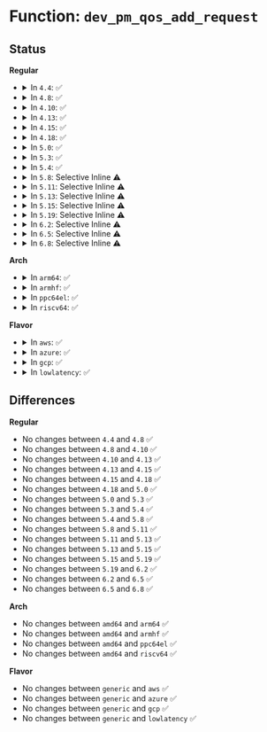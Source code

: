 # Function: <code>dev_pm_qos_add_request</code>

## Status
<b>Regular</b>
<ul>
<li>
<details>
<summary>In <code>4.4</code>: ✅</summary>

```c
int dev_pm_qos_add_request(struct device *dev, struct dev_pm_qos_request *req, enum dev_pm_qos_req_type type, s32 value);
```

**Collision:** Unique Global

**Inline:** No

**Transformation:** False

**Instances:**

```
In drivers/base/power/qos.c (ffffffff81555400)
Location: drivers/base/power/qos.c:349
Inline: False
Direct callers:
  - drivers/base/power/qos.c:dev_pm_qos_add_ancestor_request
  - drivers/base/power/qos.c:dev_pm_qos_expose_latency_limit
  - drivers/base/power/qos.c:dev_pm_qos_expose_flags
  - drivers/usb/core/port.c:usb_hub_create_port_device
```
**Symbols:**

```
ffffffff81555400-ffffffff81555452: dev_pm_qos_add_request (STB_GLOBAL)
```
</details>
</li>
<li>
<details>
<summary>In <code>4.8</code>: ✅</summary>

```c
int dev_pm_qos_add_request(struct device *dev, struct dev_pm_qos_request *req, enum dev_pm_qos_req_type type, s32 value);
```

**Collision:** Unique Global

**Inline:** No

**Transformation:** False

**Instances:**

```
In drivers/base/power/qos.c (ffffffff815a7450)
Location: drivers/base/power/qos.c:349
Inline: False
Direct callers:
  - drivers/base/power/qos.c:dev_pm_qos_expose_flags
  - drivers/base/power/qos.c:dev_pm_qos_expose_latency_limit
  - drivers/base/power/qos.c:dev_pm_qos_add_ancestor_request
  - drivers/usb/core/port.c:usb_hub_create_port_device
```
**Symbols:**

```
ffffffff815a7450-ffffffff815a74a2: dev_pm_qos_add_request (STB_GLOBAL)
```
</details>
</li>
<li>
<details>
<summary>In <code>4.10</code>: ✅</summary>

```c
int dev_pm_qos_add_request(struct device *dev, struct dev_pm_qos_request *req, enum dev_pm_qos_req_type type, s32 value);
```

**Collision:** Unique Global

**Inline:** No

**Transformation:** False

**Instances:**

```
In drivers/base/power/qos.c (ffffffff815d5c10)
Location: drivers/base/power/qos.c:349
Inline: False
Direct callers:
  - drivers/base/power/qos.c:dev_pm_qos_expose_flags
  - drivers/base/power/qos.c:dev_pm_qos_expose_latency_limit
  - drivers/base/power/qos.c:dev_pm_qos_add_ancestor_request
  - drivers/usb/core/port.c:usb_hub_create_port_device
```
**Symbols:**

```
ffffffff815d5c10-ffffffff815d5c62: dev_pm_qos_add_request (STB_GLOBAL)
```
</details>
</li>
<li>
<details>
<summary>In <code>4.13</code>: ✅</summary>

```c
int dev_pm_qos_add_request(struct device *dev, struct dev_pm_qos_request *req, enum dev_pm_qos_req_type type, s32 value);
```

**Collision:** Unique Global

**Inline:** No

**Transformation:** False

**Instances:**

```
In drivers/base/power/qos.c (ffffffff815ea630)
Location: drivers/base/power/qos.c:336
Inline: False
Direct callers:
  - drivers/base/power/qos.c:dev_pm_qos_expose_flags
  - drivers/base/power/qos.c:dev_pm_qos_expose_latency_limit
  - drivers/base/power/qos.c:dev_pm_qos_add_ancestor_request
  - drivers/usb/core/port.c:usb_hub_create_port_device
```
**Symbols:**

```
ffffffff815ea630-ffffffff815ea682: dev_pm_qos_add_request (STB_GLOBAL)
```
</details>
</li>
<li>
<details>
<summary>In <code>4.15</code>: ✅</summary>

```c
int dev_pm_qos_add_request(struct device *dev, struct dev_pm_qos_request *req, enum dev_pm_qos_req_type type, s32 value);
```

**Collision:** Unique Global

**Inline:** No

**Transformation:** False

**Instances:**

```
In drivers/base/power/qos.c (ffffffff816519e0)
Location: drivers/base/power/qos.c:339
Inline: False
Direct callers:
  - drivers/base/power/qos.c:dev_pm_qos_expose_flags
  - drivers/base/power/qos.c:dev_pm_qos_expose_latency_limit
  - drivers/base/power/qos.c:dev_pm_qos_add_ancestor_request
  - drivers/usb/core/port.c:usb_hub_create_port_device
```
**Symbols:**

```
ffffffff816519e0-ffffffff81651a32: dev_pm_qos_add_request (STB_GLOBAL)
```
</details>
</li>
<li>
<details>
<summary>In <code>4.18</code>: ✅</summary>

```c
int dev_pm_qos_add_request(struct device *dev, struct dev_pm_qos_request *req, enum dev_pm_qos_req_type type, s32 value);
```

**Collision:** Unique Global

**Inline:** No

**Transformation:** False

**Instances:**

```
In drivers/base/power/qos.c (ffffffff8168d2b0)
Location: drivers/base/power/qos.c:339
Inline: False
Direct callers:
  - drivers/base/power/qos.c:dev_pm_qos_expose_flags
  - drivers/base/power/qos.c:dev_pm_qos_expose_latency_limit
  - drivers/base/power/qos.c:dev_pm_qos_add_ancestor_request
  - drivers/base/power/qos.c:dev_pm_qos_add_ancestor_request
  - drivers/usb/core/port.c:usb_hub_create_port_device
```
**Symbols:**

```
ffffffff8168d2b0-ffffffff8168d302: dev_pm_qos_add_request (STB_GLOBAL)
```
</details>
</li>
<li>
<details>
<summary>In <code>5.0</code>: ✅</summary>

```c
int dev_pm_qos_add_request(struct device *dev, struct dev_pm_qos_request *req, enum dev_pm_qos_req_type type, s32 value);
```

**Collision:** Unique Global

**Inline:** No

**Transformation:** False

**Instances:**

```
In drivers/base/power/qos.c (ffffffff816ad500)
Location: drivers/base/power/qos.c:339
Inline: False
Direct callers:
  - arch/x86/kernel/cpu/resctrl/pseudo_lock.c:rdtgroup_pseudo_lock_create
  - drivers/base/power/qos.c:dev_pm_qos_expose_flags
  - drivers/base/power/qos.c:dev_pm_qos_expose_latency_limit
  - drivers/base/power/qos.c:dev_pm_qos_add_ancestor_request
  - drivers/base/power/qos.c:dev_pm_qos_add_ancestor_request
  - drivers/usb/core/port.c:usb_hub_create_port_device
```
**Symbols:**

```
ffffffff816ad500-ffffffff816ad552: dev_pm_qos_add_request (STB_GLOBAL)
```
</details>
</li>
<li>
<details>
<summary>In <code>5.3</code>: ✅</summary>

```c
int dev_pm_qos_add_request(struct device *dev, struct dev_pm_qos_request *req, enum dev_pm_qos_req_type type, s32 value);
```

**Collision:** Unique Global

**Inline:** No

**Transformation:** False

**Instances:**

```
In drivers/base/power/qos.c (ffffffff816e71f0)
Location: drivers/base/power/qos.c:395
Inline: False
Direct callers:
  - arch/x86/kernel/cpu/resctrl/pseudo_lock.c:rdtgroup_pseudo_lock_create
  - drivers/base/power/qos.c:dev_pm_qos_expose_flags
  - drivers/base/power/qos.c:dev_pm_qos_expose_latency_limit
  - drivers/base/power/qos.c:dev_pm_qos_add_ancestor_request
  - drivers/base/power/qos.c:dev_pm_qos_add_ancestor_request
  - drivers/usb/core/port.c:usb_hub_create_port_device
  - drivers/cpufreq/cpufreq.c:cpufreq_online
  - drivers/cpufreq/cpufreq.c:cpufreq_online
```
**Symbols:**

```
ffffffff816e71f0-ffffffff816e7246: dev_pm_qos_add_request (STB_GLOBAL)
```
</details>
</li>
<li>
<details>
<summary>In <code>5.4</code>: ✅</summary>

```c
int dev_pm_qos_add_request(struct device *dev, struct dev_pm_qos_request *req, enum dev_pm_qos_req_type type, s32 value);
```

**Collision:** Unique Global

**Inline:** No

**Transformation:** False

**Instances:**

```
In drivers/base/power/qos.c (ffffffff8170b480)
Location: drivers/base/power/qos.c:347
Inline: False
Direct callers:
  - arch/x86/kernel/cpu/resctrl/pseudo_lock.c:rdtgroup_pseudo_lock_create
  - drivers/base/power/qos.c:dev_pm_qos_expose_flags
  - drivers/base/power/qos.c:dev_pm_qos_expose_latency_limit
  - drivers/base/power/qos.c:dev_pm_qos_add_ancestor_request
  - drivers/base/power/qos.c:dev_pm_qos_add_ancestor_request
  - drivers/usb/core/port.c:usb_hub_create_port_device
```
**Symbols:**

```
ffffffff8170b480-ffffffff8170b4d6: dev_pm_qos_add_request (STB_GLOBAL)
```
</details>
</li>
<li>
<details>
<summary>In <code>5.8</code>: Selective Inline ⚠️</summary>

```c
int dev_pm_qos_add_request(struct device *dev, struct dev_pm_qos_request *req, enum dev_pm_qos_req_type type, s32 value);
```

**Collision:** Unique Global

**Inline:** Selective

**Transformation:** False

**Instances:**

```
In drivers/base/power/qos.c (ffffffff817c6791)
Location: drivers/base/power/qos.c:388
Inline: True
Inline callers:
  - drivers/base/power/qos.c:dev_pm_qos_expose_flags
  - drivers/base/power/qos.c:dev_pm_qos_expose_latency_limit
  - drivers/base/power/qos.c:dev_pm_qos_add_ancestor_request
Direct callers:
  - arch/x86/kernel/cpu/resctrl/pseudo_lock.c:pseudo_lock_cstates_constrain
  - drivers/usb/core/port.c:usb_hub_create_port_device
  - drivers/thermal/devfreq_cooling.c:of_devfreq_cooling_register_power
  - drivers/devfreq/devfreq.c:devfreq_add_device
  - drivers/devfreq/devfreq.c:devfreq_add_device
```
**Symbols:**

```
ffffffff817c6490-ffffffff817c64e6: dev_pm_qos_add_request (STB_GLOBAL)
```
</details>
</li>
<li>
<details>
<summary>In <code>5.11</code>: Selective Inline ⚠️</summary>

```c
int dev_pm_qos_add_request(struct device *dev, struct dev_pm_qos_request *req, enum dev_pm_qos_req_type type, s32 value);
```

**Collision:** Unique Global

**Inline:** Selective

**Transformation:** False

**Instances:**

```
In drivers/base/power/qos.c (ffffffff817db211)
Location: drivers/base/power/qos.c:388
Inline: True
Inline callers:
  - drivers/base/power/qos.c:dev_pm_qos_expose_flags
  - drivers/base/power/qos.c:dev_pm_qos_expose_latency_limit
  - drivers/base/power/qos.c:dev_pm_qos_add_ancestor_request
Direct callers:
  - arch/x86/kernel/cpu/resctrl/pseudo_lock.c:pseudo_lock_cstates_constrain
  - drivers/usb/core/port.c:usb_hub_create_port_device
  - drivers/thermal/devfreq_cooling.c:of_devfreq_cooling_register_power
  - drivers/devfreq/devfreq.c:devfreq_add_device
  - drivers/devfreq/devfreq.c:devfreq_add_device
```
**Symbols:**

```
ffffffff817daf10-ffffffff817daf66: dev_pm_qos_add_request (STB_GLOBAL)
```
</details>
</li>
<li>
<details>
<summary>In <code>5.13</code>: Selective Inline ⚠️</summary>

```c
int dev_pm_qos_add_request(struct device *dev, struct dev_pm_qos_request *req, enum dev_pm_qos_req_type type, s32 value);
```

**Collision:** Unique Global

**Inline:** Selective

**Transformation:** False

**Instances:**

```
In drivers/base/power/qos.c (ffffffff817bf6d1)
Location: drivers/base/power/qos.c:388
Inline: True
Inline callers:
  - drivers/base/power/qos.c:dev_pm_qos_expose_flags
  - drivers/base/power/qos.c:dev_pm_qos_expose_latency_limit
  - drivers/base/power/qos.c:dev_pm_qos_add_ancestor_request
Direct callers:
  - arch/x86/kernel/cpu/resctrl/pseudo_lock.c:rdtgroup_pseudo_lock_create
  - drivers/usb/core/port.c:usb_hub_create_port_device
  - drivers/thermal/devfreq_cooling.c:of_devfreq_cooling_register_power
  - drivers/devfreq/devfreq.c:devfreq_add_device
  - drivers/devfreq/devfreq.c:devfreq_add_device
```
**Symbols:**

```
ffffffff817bf350-ffffffff817bf3a6: dev_pm_qos_add_request (STB_GLOBAL)
```
</details>
</li>
<li>
<details>
<summary>In <code>5.15</code>: Selective Inline ⚠️</summary>

```c
int dev_pm_qos_add_request(struct device *dev, struct dev_pm_qos_request *req, enum dev_pm_qos_req_type type, s32 value);
```

**Collision:** Unique Global

**Inline:** Selective

**Transformation:** False

**Instances:**

```
In drivers/base/power/qos.c (ffffffff81849a41)
Location: drivers/base/power/qos.c:388
Inline: True
Inline callers:
  - drivers/base/power/qos.c:dev_pm_qos_expose_flags
  - drivers/base/power/qos.c:dev_pm_qos_expose_latency_limit
  - drivers/base/power/qos.c:dev_pm_qos_add_ancestor_request
Direct callers:
  - arch/x86/kernel/cpu/resctrl/pseudo_lock.c:rdtgroup_pseudo_lock_create
  - drivers/usb/core/port.c:usb_hub_create_port_device
  - drivers/thermal/devfreq_cooling.c:of_devfreq_cooling_register_power
  - drivers/devfreq/devfreq.c:devfreq_add_device
  - drivers/devfreq/devfreq.c:devfreq_add_device
```
**Symbols:**

```
ffffffff818496c0-ffffffff81849716: dev_pm_qos_add_request (STB_GLOBAL)
```
</details>
</li>
<li>
<details>
<summary>In <code>5.19</code>: Selective Inline ⚠️</summary>

```c
int dev_pm_qos_add_request(struct device *dev, struct dev_pm_qos_request *req, enum dev_pm_qos_req_type type, s32 value);
```

**Collision:** Unique Global

**Inline:** Selective

**Transformation:** False

**Instances:**

```
In drivers/base/power/qos.c (ffffffff8198e9a0)
Location: drivers/base/power/qos.c:388
Inline: True
Inline callers:
  - drivers/base/power/qos.c:dev_pm_qos_expose_flags
  - drivers/base/power/qos.c:dev_pm_qos_expose_latency_limit
  - drivers/base/power/qos.c:dev_pm_qos_add_ancestor_request
Direct callers:
  - arch/x86/kernel/cpu/resctrl/pseudo_lock.c:rdtgroup_pseudo_lock_create
  - drivers/usb/core/port.c:usb_hub_create_port_device
  - drivers/thermal/devfreq_cooling.c:of_devfreq_cooling_register_power
  - drivers/devfreq/devfreq.c:devfreq_add_device
  - drivers/devfreq/devfreq.c:devfreq_add_device
```
**Symbols:**

```
ffffffff8198e5b0-ffffffff8198e60e: dev_pm_qos_add_request (STB_GLOBAL)
```
</details>
</li>
<li>
<details>
<summary>In <code>6.2</code>: Selective Inline ⚠️</summary>

```c
int dev_pm_qos_add_request(struct device *dev, struct dev_pm_qos_request *req, enum dev_pm_qos_req_type type, s32 value);
```

**Collision:** Unique Global

**Inline:** Selective

**Transformation:** False

**Instances:**

```
In drivers/base/power/qos.c (ffffffff81afe9e0)
Location: drivers/base/power/qos.c:388
Inline: True
Inline callers:
  - drivers/base/power/qos.c:dev_pm_qos_expose_flags
  - drivers/base/power/qos.c:dev_pm_qos_expose_latency_limit
  - drivers/base/power/qos.c:dev_pm_qos_add_ancestor_request
Direct callers:
  - arch/x86/kernel/cpu/resctrl/pseudo_lock.c:rdtgroup_pseudo_lock_create
  - drivers/usb/core/port.c:usb_hub_create_port_device
  - drivers/thermal/devfreq_cooling.c:of_devfreq_cooling_register_power
  - drivers/devfreq/devfreq.c:devfreq_add_device
  - drivers/devfreq/devfreq.c:devfreq_add_device
```
**Symbols:**

```
ffffffff81afe3f0-ffffffff81afe44e: dev_pm_qos_add_request (STB_GLOBAL)
```
</details>
</li>
<li>
<details>
<summary>In <code>6.5</code>: Selective Inline ⚠️</summary>

```c
int dev_pm_qos_add_request(struct device *dev, struct dev_pm_qos_request *req, enum dev_pm_qos_req_type type, s32 value);
```

**Collision:** Unique Global

**Inline:** Selective

**Transformation:** False

**Instances:**

```
In drivers/base/power/qos.c (ffffffff81b4cda0)
Location: drivers/base/power/qos.c:388
Inline: True
Inline callers:
  - drivers/base/power/qos.c:dev_pm_qos_expose_flags
  - drivers/base/power/qos.c:dev_pm_qos_expose_latency_limit
  - drivers/base/power/qos.c:dev_pm_qos_add_ancestor_request
Direct callers:
  - arch/x86/kernel/cpu/resctrl/pseudo_lock.c:rdtgroup_pseudo_lock_create
  - drivers/usb/core/port.c:usb_hub_create_port_device
  - drivers/thermal/devfreq_cooling.c:of_devfreq_cooling_register_power
  - drivers/devfreq/devfreq.c:devfreq_add_device
  - drivers/devfreq/devfreq.c:devfreq_add_device
```
**Symbols:**

```
ffffffff81b4c7b0-ffffffff81b4c80e: dev_pm_qos_add_request (STB_GLOBAL)
```
</details>
</li>
<li>
<details>
<summary>In <code>6.8</code>: Selective Inline ⚠️</summary>

```c
int dev_pm_qos_add_request(struct device *dev, struct dev_pm_qos_request *req, enum dev_pm_qos_req_type type, s32 value);
```

**Collision:** Unique Global

**Inline:** Selective

**Transformation:** False

**Instances:**

```
In drivers/base/power/qos.c (ffffffff81ba52cf)
Location: drivers/base/power/qos.c:388
Inline: True
Inline callers:
  - drivers/base/power/qos.c:dev_pm_qos_expose_flags
  - drivers/base/power/qos.c:dev_pm_qos_expose_latency_limit
  - drivers/base/power/qos.c:dev_pm_qos_add_ancestor_request
Direct callers:
  - arch/x86/kernel/cpu/resctrl/pseudo_lock.c:rdtgroup_pseudo_lock_create
  - drivers/usb/core/port.c:usb_hub_create_port_device
  - drivers/thermal/devfreq_cooling.c:of_devfreq_cooling_register_power
  - drivers/devfreq/devfreq.c:devfreq_add_device
  - drivers/devfreq/devfreq.c:devfreq_add_device
```
**Symbols:**

```
ffffffff81ba4c80-ffffffff81ba4cde: dev_pm_qos_add_request (STB_GLOBAL)
```
</details>
</li>
</ul>
<b>Arch</b>
<ul>
<li>
<details>
<summary>In <code>arm64</code>: ✅</summary>

```c
int dev_pm_qos_add_request(struct device *dev, struct dev_pm_qos_request *req, enum dev_pm_qos_req_type type, s32 value);
```

**Collision:** Unique Global

**Inline:** No

**Transformation:** False

**Instances:**

```
In drivers/base/power/qos.c (ffff8000108f9fa8)
Location: drivers/base/power/qos.c:347
Inline: False
Direct callers:
  - drivers/base/power/qos.c:dev_pm_qos_expose_flags
  - drivers/base/power/qos.c:dev_pm_qos_expose_latency_limit
  - drivers/base/power/qos.c:dev_pm_qos_add_ancestor_request
  - drivers/usb/core/port.c:usb_hub_create_port_device
```
**Symbols:**

```
ffff8000108f9fa8-ffff8000108fa01c: dev_pm_qos_add_request (STB_GLOBAL)
```
</details>
</li>
<li>
<details>
<summary>In <code>armhf</code>: ✅</summary>

```c
int dev_pm_qos_add_request(struct device *dev, struct dev_pm_qos_request *req, enum dev_pm_qos_req_type type, s32 value);
```

**Collision:** Unique Global

**Inline:** No

**Transformation:** False

**Instances:**

```
In drivers/base/power/qos.c (c09e5240)
Location: drivers/base/power/qos.c:347
Inline: False
Direct callers:
  - drivers/base/power/qos.c:dev_pm_qos_expose_flags
  - drivers/base/power/qos.c:dev_pm_qos_expose_latency_limit
  - drivers/base/power/qos.c:dev_pm_qos_add_ancestor_request
  - drivers/usb/core/port.c:usb_hub_create_port_device
```
**Symbols:**

```
c09e5240-c09e529c: dev_pm_qos_add_request (STB_GLOBAL)
```
</details>
</li>
<li>
<details>
<summary>In <code>ppc64el</code>: ✅</summary>

```c
int dev_pm_qos_add_request(struct device *dev, struct dev_pm_qos_request *req, enum dev_pm_qos_req_type type, s32 value);
```

**Collision:** Unique Global

**Inline:** No

**Transformation:** False

**Instances:**

```
In drivers/base/power/qos.c (c000000000996630)
Location: drivers/base/power/qos.c:347
Inline: False
Direct callers:
  - drivers/base/power/qos.c:dev_pm_qos_expose_flags
  - drivers/base/power/qos.c:dev_pm_qos_expose_latency_limit
  - drivers/base/power/qos.c:dev_pm_qos_add_ancestor_request
  - drivers/usb/core/port.c:usb_hub_create_port_device
```
**Symbols:**

```
c000000000996630-c0000000009966b8: dev_pm_qos_add_request (STB_GLOBAL)
```
</details>
</li>
<li>
<details>
<summary>In <code>riscv64</code>: ✅</summary>

```c
int dev_pm_qos_add_request(struct device *dev, struct dev_pm_qos_request *req, enum dev_pm_qos_req_type type, s32 value);
```

**Collision:** Unique Global

**Inline:** No

**Transformation:** False

**Instances:**

```
In drivers/base/power/qos.c (ffffffe0005897a6)
Location: drivers/base/power/qos.c:347
Inline: False
Direct callers:
  - drivers/base/power/qos.c:dev_pm_qos_expose_flags
  - drivers/base/power/qos.c:dev_pm_qos_expose_latency_limit
  - drivers/base/power/qos.c:dev_pm_qos_add_ancestor_request
  - drivers/usb/core/port.c:usb_hub_create_port_device
```
**Symbols:**

```
ffffffe0005897a6-ffffffe00058980c: dev_pm_qos_add_request (STB_GLOBAL)
```
</details>
</li>
</ul>
<b>Flavor</b>
<ul>
<li>
<details>
<summary>In <code>aws</code>: ✅</summary>

```c
int dev_pm_qos_add_request(struct device *dev, struct dev_pm_qos_request *req, enum dev_pm_qos_req_type type, s32 value);
```

**Collision:** Unique Global

**Inline:** No

**Transformation:** False

**Instances:**

```
In drivers/base/power/qos.c (ffffffff816d0bd0)
Location: drivers/base/power/qos.c:347
Inline: False
Direct callers:
  - arch/x86/kernel/cpu/resctrl/pseudo_lock.c:rdtgroup_pseudo_lock_create
  - drivers/base/power/qos.c:dev_pm_qos_expose_flags
  - drivers/base/power/qos.c:dev_pm_qos_expose_latency_limit
  - drivers/base/power/qos.c:dev_pm_qos_add_ancestor_request
  - drivers/base/power/qos.c:dev_pm_qos_add_ancestor_request
  - drivers/usb/core/port.c:usb_hub_create_port_device
```
**Symbols:**

```
ffffffff816d0bd0-ffffffff816d0c26: dev_pm_qos_add_request (STB_GLOBAL)
```
</details>
</li>
<li>
<details>
<summary>In <code>azure</code>: ✅</summary>

```c
int dev_pm_qos_add_request(struct device *dev, struct dev_pm_qos_request *req, enum dev_pm_qos_req_type type, s32 value);
```

**Collision:** Unique Global

**Inline:** No

**Transformation:** False

**Instances:**

```
In drivers/base/power/qos.c (ffffffff816abef0)
Location: drivers/base/power/qos.c:347
Inline: False
Direct callers:
  - arch/x86/kernel/cpu/resctrl/pseudo_lock.c:rdtgroup_pseudo_lock_create
  - drivers/base/power/qos.c:dev_pm_qos_expose_flags
  - drivers/base/power/qos.c:dev_pm_qos_expose_latency_limit
  - drivers/base/power/qos.c:dev_pm_qos_add_ancestor_request
  - drivers/base/power/qos.c:dev_pm_qos_add_ancestor_request
  - drivers/usb/core/port.c:usb_hub_create_port_device
```
**Symbols:**

```
ffffffff816abef0-ffffffff816abf46: dev_pm_qos_add_request (STB_GLOBAL)
```
</details>
</li>
<li>
<details>
<summary>In <code>gcp</code>: ✅</summary>

```c
int dev_pm_qos_add_request(struct device *dev, struct dev_pm_qos_request *req, enum dev_pm_qos_req_type type, s32 value);
```

**Collision:** Unique Global

**Inline:** No

**Transformation:** False

**Instances:**

```
In drivers/base/power/qos.c (ffffffff816ff140)
Location: drivers/base/power/qos.c:347
Inline: False
Direct callers:
  - arch/x86/kernel/cpu/resctrl/pseudo_lock.c:rdtgroup_pseudo_lock_create
  - drivers/base/power/qos.c:dev_pm_qos_expose_flags
  - drivers/base/power/qos.c:dev_pm_qos_expose_latency_limit
  - drivers/base/power/qos.c:dev_pm_qos_add_ancestor_request
  - drivers/base/power/qos.c:dev_pm_qos_add_ancestor_request
  - drivers/usb/core/port.c:usb_hub_create_port_device
```
**Symbols:**

```
ffffffff816ff140-ffffffff816ff196: dev_pm_qos_add_request (STB_GLOBAL)
```
</details>
</li>
<li>
<details>
<summary>In <code>lowlatency</code>: ✅</summary>

```c
int dev_pm_qos_add_request(struct device *dev, struct dev_pm_qos_request *req, enum dev_pm_qos_req_type type, s32 value);
```

**Collision:** Unique Global

**Inline:** No

**Transformation:** False

**Instances:**

```
In drivers/base/power/qos.c (ffffffff817195a0)
Location: drivers/base/power/qos.c:347
Inline: False
Direct callers:
  - arch/x86/kernel/cpu/resctrl/pseudo_lock.c:rdtgroup_pseudo_lock_create
  - drivers/base/power/qos.c:dev_pm_qos_expose_flags
  - drivers/base/power/qos.c:dev_pm_qos_expose_latency_limit
  - drivers/base/power/qos.c:dev_pm_qos_add_ancestor_request
  - drivers/base/power/qos.c:dev_pm_qos_add_ancestor_request
  - drivers/usb/core/port.c:usb_hub_create_port_device
```
**Symbols:**

```
ffffffff817195a0-ffffffff817195f6: dev_pm_qos_add_request (STB_GLOBAL)
```
</details>
</li>
</ul>

## Differences
<b>Regular</b>
<ul>
<li>
No changes between <code>4.4</code> and <code>4.8</code> ✅
</li>
<li>
No changes between <code>4.8</code> and <code>4.10</code> ✅
</li>
<li>
No changes between <code>4.10</code> and <code>4.13</code> ✅
</li>
<li>
No changes between <code>4.13</code> and <code>4.15</code> ✅
</li>
<li>
No changes between <code>4.15</code> and <code>4.18</code> ✅
</li>
<li>
No changes between <code>4.18</code> and <code>5.0</code> ✅
</li>
<li>
No changes between <code>5.0</code> and <code>5.3</code> ✅
</li>
<li>
No changes between <code>5.3</code> and <code>5.4</code> ✅
</li>
<li>
No changes between <code>5.4</code> and <code>5.8</code> ✅
</li>
<li>
No changes between <code>5.8</code> and <code>5.11</code> ✅
</li>
<li>
No changes between <code>5.11</code> and <code>5.13</code> ✅
</li>
<li>
No changes between <code>5.13</code> and <code>5.15</code> ✅
</li>
<li>
No changes between <code>5.15</code> and <code>5.19</code> ✅
</li>
<li>
No changes between <code>5.19</code> and <code>6.2</code> ✅
</li>
<li>
No changes between <code>6.2</code> and <code>6.5</code> ✅
</li>
<li>
No changes between <code>6.5</code> and <code>6.8</code> ✅
</li>
</ul>
<b>Arch</b>
<ul>
<li>
No changes between <code>amd64</code> and <code>arm64</code> ✅
</li>
<li>
No changes between <code>amd64</code> and <code>armhf</code> ✅
</li>
<li>
No changes between <code>amd64</code> and <code>ppc64el</code> ✅
</li>
<li>
No changes between <code>amd64</code> and <code>riscv64</code> ✅
</li>
</ul>
<b>Flavor</b>
<ul>
<li>
No changes between <code>generic</code> and <code>aws</code> ✅
</li>
<li>
No changes between <code>generic</code> and <code>azure</code> ✅
</li>
<li>
No changes between <code>generic</code> and <code>gcp</code> ✅
</li>
<li>
No changes between <code>generic</code> and <code>lowlatency</code> ✅
</li>
</ul>
